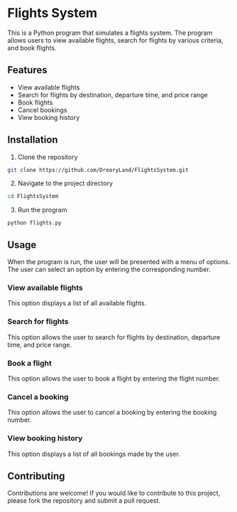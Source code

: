 # Flights System
This is a Python program that simulates a flights system. The program allows users to view available flights, search for flights by various criteria, and book flights.

## Features
- View available flights
- Search for flights by destination, departure time, and price range
- Book flights
- Cancel bookings
- View booking history
## Installation
1. Clone the repository
```bash 
git clone https://github.com/DrearyLand/FlightsSystem.git
```

2. Navigate to the project directory
```bash 
cd FlightsSystem
```

3. Run the program
```
python flights.py
```

## Usage
When the program is run, the user will be presented with a menu of options. The user can select an option by entering the corresponding number.

### View available flights
This option displays a list of all available flights.

### Search for flights
This option allows the user to search for flights by destination, departure time, and price range.

### Book a flight
This option allows the user to book a flight by entering the flight number.

### Cancel a booking
This option allows the user to cancel a booking by entering the booking number.

### View booking history
This option displays a list of all bookings made by the user.

## Contributing
Contributions are welcome! If you would like to contribute to this project, please fork the repository and submit a pull request.

